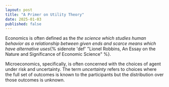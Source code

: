```yaml
---
layout: post
title: "A Primer on Utility Theory"
date: 2025-01-03
published: false
---
```


Economics is often defined as the *the science which studies human behavior as a relationship between given ends and scarce means which have alternative uses*{% sidenote 'def' "Lionel Robbins, An Essay on the Nature and Significance of Economic Science" %}. 

Microeconomics, specifically, is often concerned with the choices of agent under risk and uncertainty. The term *uncertainty* refers to choices where the full set of outcomes is known to the participants but the distribution over those outcomes is unknown.
